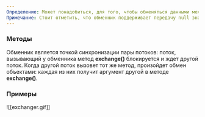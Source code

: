```yaml
---
Определение: Может понадобиться, для того, чтобы обменяться данными между двумя потоками в определенной точки работы обоих потоков. Обменник — обобщенный класс, он параметризируется типом объекта для передачи.
Примечание: Стоит отметить, что обменник поддерживает передачу null значения. Это дает возможность использовать его для передачи объекта в одну сторону, или, просто как точку синхронизации двух потоков.
---
```

### Методы

Обменник является точкой синхронизации пары потоков: поток, вызывающий у обменника метод **exchange()** блокируется и ждет другой поток. Когда другой поток вызовет тот же метод, произойдет обмен объектами: каждая из них получит аргумент другой в методе **exchange()**.

### Примеры

![[exchanger.gif]]